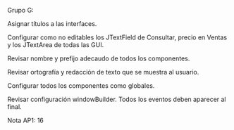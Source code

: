 Grupo G:

Asignar títulos a las interfaces.

Configurar como no editables los JTextField de Consultar, precio en Ventas y los JTextArea de todas las GUI.

Revisar nombre y prefijo adecaudo de todos los componentes.

Revisar ortografía y redacción de texto que se muestra al usuario.

Configurar todos los componentes como globales.

Revisar configuración windowBuilder. Todos los eventos deben aparecer al final.

Nota AP1: 16

